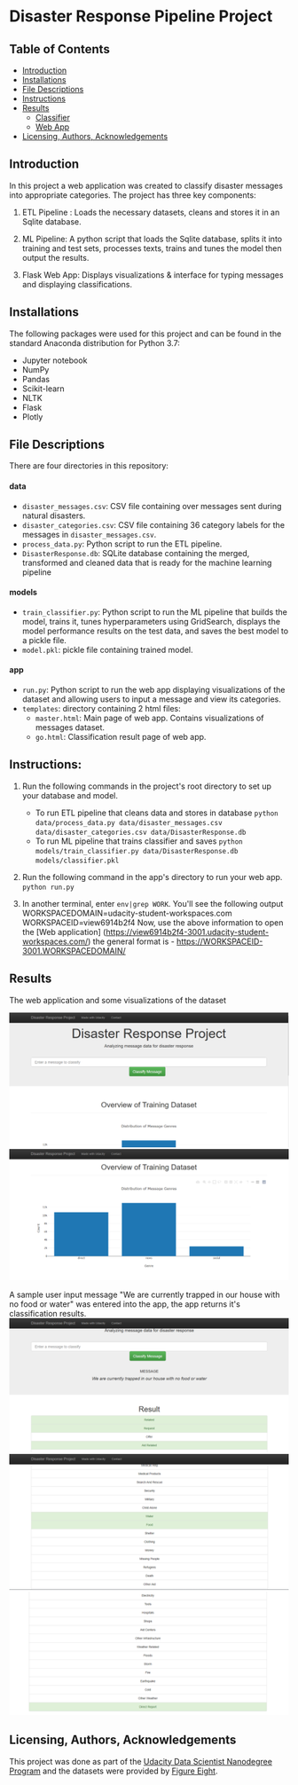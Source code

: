 # Disaster Response Pipeline Project

## Table of Contents
* [Introduction](#introduction)
* [Installations](#installations)
* [File Descriptions](#file-descriptions)
* [Instructions](#instructions)
* [Results](#results)
  - [Classifier](#classifier)
  - [Web App](#web-app)
* [Licensing, Authors, Acknowledgements](#licensing)

## Introduction
In this project a web application was created to classify disaster messages into appropriate categories. The project has three key components:

1) ETL Pipeline : Loads the necessary datasets, cleans and stores it in an Sqlite database.

2) ML Pipeline: A python script that loads the Sqlite database, splits it into training and test sets, processes texts, trains and tunes the model then output the results.

3) Flask Web App: Displays visualizations & interface for typing messages and displaying classifications.

## Installations
The following packages were used for this project and can be found in the standard Anaconda distribution for Python 3.7:
* Jupyter notebook
* NumPy
* Pandas
* Scikit-learn
* NLTK
* Flask
* Plotly

## File Descriptions
There are four directories in this repository:
#### data
* `disaster_messages.csv`: CSV file containing over  messages sent during natural disasters.
* `disaster_categories.csv`: CSV file containing 36 category labels for the messages in `disaster_messages.csv`.
* `process_data.py`: Python script to run the ETL pipeline.  
* `DisasterResponse.db`: SQLite database containing the merged, transformed and cleaned data that is ready for the machine learning pipeline

#### models
* `train_classifier.py`: Python script to run the ML pipeline that builds the model, trains it, tunes hyperparameters using GridSearch, displays the model performance results on the test data, and saves the best model to a pickle file.
* `model.pkl`: pickle file containing trained model.

#### app
* `run.py`: Python script to run the web app displaying visualizations of the dataset and allowing users to input a message and view its categories.
* `templates`: directory containing 2 html files:
  -  `master.html`: Main page of web app. Contains visualizations of messages dataset.
  -  `go.html`: Classification result page of web app.

## Instructions:
1. Run the following commands in the project's root directory to set up your database and model.

    - To run ETL pipeline that cleans data and stores in database
        `python data/process_data.py data/disaster_messages.csv data/disaster_categories.csv data/DisasterResponse.db`
    - To run ML pipeline that trains classifier and saves
        `python models/train_classifier.py data/DisasterResponse.db models/classifier.pkl`

2. Run the following command in the app's directory to run your web app.
    `python run.py`

3.  In another terminal, enter  `env|grep WORK`. You'll see the following output WORKSPACEDOMAIN=udacity-student-workspaces.com WORKSPACEID=view6914b2f4 Now, use the above information to open the [Web application] (https://view6914b2f4-3001.udacity-student-workspaces.com/)  the general format is -  https://WORKSPACEID-3001.WORKSPACEDOMAIN/

## Results
The web application and some visualizations of the dataset

![](https://github.com/Tamuno-omi/Disaster-Response-Pipeline-WebApp/blob/master/web_app.PNG)
![](https://github.com/Tamuno-omi/Disaster-Response-Pipeline-WebApp/blob/master/web_app_visual.PNG)

A sample user input  message "We are currently trapped in our house with no food or water" was entered into the app, the app returns it's classification results.
![](https://github.com/Tamuno-omi/Disaster-Response-Pipeline-WebApp/blob/master/web_app_msg1.PNG)
![](https://github.com/Tamuno-omi/Disaster-Response-Pipeline-WebApp/blob/master/web_app_msg_2.PNG)
![](https://github.com/Tamuno-omi/Disaster-Response-Pipeline-WebApp/blob/master/web_app_msg3.PNG)

## Licensing, Authors, Acknowledgements

This project was done as part of the [Udacity Data Scientist Nanodegree Program](https://www.udacity.com/course/data-scientist-nanodegree--nd025) and the datasets were provided by [Figure Eight](https://appen.com/resources/datasets/).